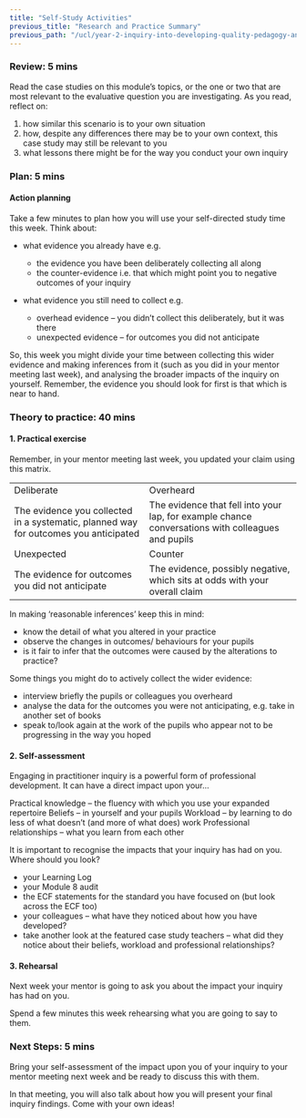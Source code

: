 ```yaml
---
title: "Self-Study Activities"
previous_title: "Research and Practice Summary"
previous_path: "/ucl/year-2-inquiry-into-developing-quality-pedagogy-and-making-productive-use-of-assessment-part-3/summer-week-2-ect-research-and-practice-summary"
---
```


### Review: 5 mins

Read the case studies on this module’s topics, or the one or two that are most relevant to the evaluative question you are investigating. As you read, reflect on:

1. how similar this scenario is to your own situation
2. how, despite any differences there may be to your own context, this case study may still be relevant to you
3. what lessons there might be for the way you conduct your own inquiry

### Plan: 5 mins

#### Action planning

Take a few minutes to plan how you will use your self-directed study time this week. Think about:

- what evidence you already have e.g.

  - the evidence you have been deliberately collecting all along
  - the counter-evidence i.e. that which might point you to negative outcomes of your inquiry

- what evidence you still need to collect e.g.

  - overhead evidence – you didn’t collect this deliberately, but it was there
  - unexpected evidence – for outcomes you did not anticipate

So, this week you might divide your time between collecting this wider evidence and making inferences from it (such as you did in your mentor meeting last week), and analysing the broader impacts of the inquiry on yourself. Remember, the evidence you should look for first is that which is near to hand.

### Theory to practice: 40 mins

#### 1. Practical exercise

Remember, in your mentor meeting last week, you updated your claim using this matrix.

|                                                                                      |                                                                                                   |
| ------------------------------------------------------------------------------------ | ------------------------------------------------------------------------------------------------- |
| Deliberate                                                                           | Overheard                                                                                         |
| The evidence you collected in a systematic, planned way for outcomes you anticipated | The evidence that fell into your lap, for example chance conversations with colleagues and pupils |
| Unexpected                                                                           | Counter                                                                                           |
| The evidence for outcomes you did not anticipate                                     | The evidence, possibly negative, which sits at odds with your overall claim                       |

In making ‘reasonable inferences’ keep this in mind:

- know the detail of what you altered in your practice
- observe the changes in outcomes/ behaviours for your pupils
- is it fair to infer that the outcomes were caused by the alterations to practice?

Some things you might do to actively collect the wider evidence:

- interview briefly the pupils or colleagues you overheard
- analyse the data for the outcomes you were not anticipating, e.g. take in another set of books
- speak to/look again at the work of the pupils who appear not to be progressing in the way you hoped

#### 2. Self-assessment

Engaging in practitioner inquiry is a powerful form of professional development. It can have a direct impact upon your…

Practical knowledge – the fluency with which you use your expanded repertoire
Beliefs – in yourself and your pupils
Workload – by learning to do less of what doesn’t (and more of what does) work
Professional relationships – what you learn from each other

It is important to recognise the impacts that your inquiry has had on you. Where should you look?

- your Learning Log
- your Module 8 audit
- the ECF statements for the standard you have focused on (but look across the ECF too)
- your colleagues – what have they noticed about how you have developed?
- take another look at the featured case study teachers – what did they notice about their beliefs, workload and professional relationships?

#### 3. Rehearsal

Next week your mentor is going to ask you about the impact your inquiry has had on you.

Spend a few minutes this week rehearsing what you are going to say to them.

### Next Steps: 5 mins

Bring your self-assessment of the impact upon you of your inquiry to your mentor meeting next week and be ready to discuss this with them.

In that meeting, you will also talk about how you will present your final inquiry findings. Come with your own ideas!
